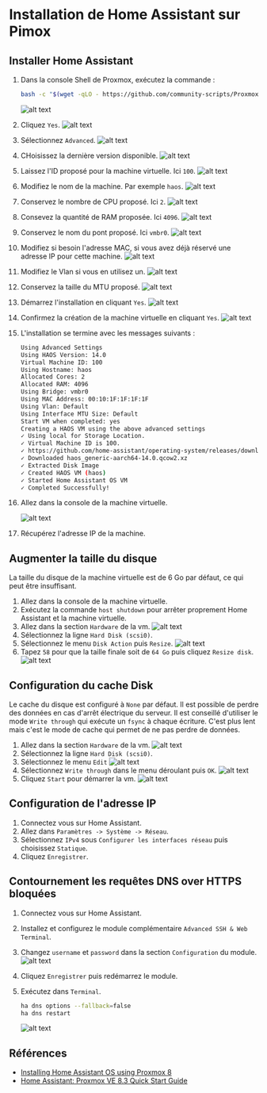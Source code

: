 
# Installation de Home Assistant sur Pimox

## Installer Home Assistant

1. Dans la console Shell de Proxmox, exécutez la commande :

    ```sh
    bash -c "$(wget -qLO - https://github.com/community-scripts/ProxmoxVE/raw/main/vm/pimox-haos-vm.sh)"
    ```

    ![alt text](image.png)

1. Cliquez `Yes`.
   ![alt text](image-1.png)
1. Sélectionnez `Advanced`.
   ![alt text](image-2.png)
1. CHoisissez la dernière version disponible.
   ![alt text](image-3.png)
1. Laissez l'ID proposé pour la machine virtuelle. Ici `100`.
   ![alt text](image-4.png)
1. Modifiez le nom de la machine. Par exemple `haos`.
    ![alt text](image-5.png)
1. Conservez le nombre de CPU proposé. Ici `2`.
   ![alt text](image-6.png)
1. Consevez la quantité de RAM proposée. Ici `4096`.
    ![alt text](image-7.png)
1. Conservez le nom du pont proposé. Ici `vmbr0`.
   ![alt text](image-8.png)
1. Modifiez si besoin l'adresse MAC, si vous avez déjà réservé une adresse IP pour cette machine.
![alt text](image-9.png)
1. Modifiez le Vlan si vous en utilisez un.
    ![alt text](image-10.png)
1. Conservez la taille du MTU proposé.
    ![alt text](image-11.png)
1. Démarrez l'installation en cliquant `Yes`.
    ![alt text](image-12.png)
1. Confirmez la création de la machine virtuelle en cliquant `Yes`.
    ![alt text](image-16.png)

1. L'installation se termine avec les messages suivants :

    ```sh
    Using Advanced Settings
    Using HAOS Version: 14.0
    Virtual Machine ID: 100
    Using Hostname: haos
    Allocated Cores: 2
    Allocated RAM: 4096
    Using Bridge: vmbr0
    Using MAC Address: 00:10:1F:1F:1F:1F
    Using Vlan: Default
    Using Interface MTU Size: Default
    Start VM when completed: yes
    Creating a HAOS VM using the above advanced settings
    ✓ Using local for Storage Location.
    ✓ Virtual Machine ID is 100.
    ✓ https://github.com/home-assistant/operating-system/releases/download/14.0/haos_generic-aarch64-14.0.qcow2.xz
    ✓ Downloaded haos_generic-aarch64-14.0.qcow2.xz
    ✓ Extracted Disk Image
    ✓ Created HAOS VM (haos)
    ✓ Started Home Assistant OS VM
    ✓ Completed Successfully!
    ```

1. Allez dans la console de la machine virtuelle.

    ![alt text](image-15.png)

1. Récupérez l'adresse IP de la machine.

## Augmenter la taille du disque

La taille du disque de la machine virtuelle est de 6 Go par défaut, ce qui peut être insuffisant.

1. Allez dans la console de la machine virtuelle.
1. Exécutez la commande `host shutdown` pour arrêter proprement Home Assistant et la machine virtuelle.
1. Allez dans la section `Hardware` de la vm.
    ![alt text](image-17.png)
1. Sélectionnez la ligne `Hard Disk (scsi0)`.
1. Sélectionnez le menu `Disk Action` puis `Resize`.
    ![alt text](image-18.png)
1. Tapez `58` pour que la taille finale soit de `64 Go` puis cliquez `Resize disk`.
    ![alt text](image-19.png)

## Configuration du cache Disk

Le cache du disque est configuré à `None` par défaut. Il est possible de perdre des données en cas d'arrêt électrique du serveur. Il est conseillé d'utiliser le mode `Write through` qui exécute un `fsync` à chaque écriture. C'est plus lent mais c'est le mode de cache qui permet de ne pas perdre de données.

1. Allez dans la section `Hardware` de la vm.
    ![alt text](image-17.png)
1. Sélectionnez la ligne `Hard Disk (scsi0)`.
1. Sélectionnez le menu `Edit`
    ![alt text](image-20.png)
1. Sélectionnez `Write through` dans le menu déroulant puis `OK`.
    ![alt text](image-21.png)
1. Cliquez `Start` pour démarrer la vm.
    ![alt text](image-22.png)

## Configuration de l'adresse IP

1. Connectez vous sur Home Assistant.
1. Allez dans `Paramètres -> Système -> Réseau`.
1. Sélectionnez `IPv4` sous `Configurer les interfaces réseau` puis choisissez `Statique`.
1. Cliquez `Enregistrer`.

## Contournement les requêtes DNS over HTTPS bloquées

1. Connectez vous sur Home Assistant.
1. Installez et configurez le module complémentaire `Advanced SSH & Web Terminal`.
1. Changez `username` et `password` dans la section `Configuration` du module.
    ![alt text](image-14.png)
1. Cliquez `Enregistrer` puis redémarrez le module.
1. Exécutez dans `Terminal`.

    ```sh
    ha dns options --fallback=false
    ha dns restart
    ```

    ![alt text](image-13.png)

## Références

- [Installing Home Assistant OS using Proxmox 8](https://community.home-assistant.io/t/installing-home-assistant-os-using-proxmox-8/201835)
- [Home Assistant: Proxmox VE 8.3 Quick Start Guide](https://www.derekseaman.com/2023/10/home-assistant-proxmox-ve-8-0-quick-start-guide-2.html)
